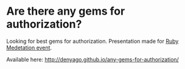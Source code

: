 Are there any gems for authorization?
==

Looking for best gems for authorization. Presentation made for [Ruby Medetation event](http://rubymeditation2-eorg.eventbrite.com/).

Available here: http://denyago.github.io/any-gems-for-authorization/
